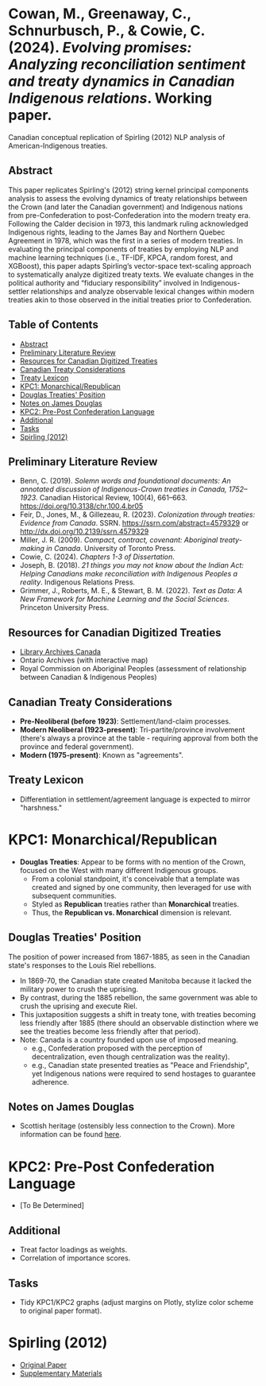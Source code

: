 # Cowan, M., Greenaway, C., Schnurbusch, P., & Cowie, C. (2024). *Evolving promises: Analyzing reconciliation sentiment and treaty dynamics in Canadian Indigenous relations*. Working paper.
Canadian conceptual replication of Spirling (2012) NLP analysis of American-Indigenous treaties.

## Abstract
This paper replicates Spirling's (2012) string kernel principal components analysis to assess the evolving dynamics of treaty relationships between the Crown (and later the Canadian government) and Indigenous nations from pre-Confederation to post-Confederation into the modern treaty era. Following the Calder decision in 1973, this landmark ruling acknowledged Indigenous rights, leading to the James Bay and Northern Quebec Agreement in 1978, which was the first in a series of modern treaties. In evaluating the principal components of treaties by employing NLP and machine learning techniques (i.e., TF-IDF, KPCA, random forest, and XGBoost), this paper adapts Spirling’s vector-space text-scaling approach to systematically analyze digitized treaty texts. We evaluate changes in the political authority and “fiduciary responsibility” involved in Indigenous-settler relationships and analyze observable lexical changes within modern treaties akin to those observed in the initial treaties prior to Confederation.

## Table of Contents
- [Abstract](#abstract)
- [Preliminary Literature Review](#preliminary-literature-review)
- [Resources for Canadian Digitized Treaties](#resources-for-canadian-digitized-treaties)
- [Canadian Treaty Considerations](#canadian-treaty-considerations)
- [Treaty Lexicon](#treaty-lexicon)
- [KPC1: Monarchical/Republican](#kpc1-monarchicalrepublican)
- [Douglas Treaties' Position](#douglas-treaties-position)
- [Notes on James Douglas](#notes-on-james-douglas)
- [KPC2: Pre-Post Confederation Language](#kpc2-pre-post-confederation-language)
- [Additional](#additional)
- [Tasks](#tasks)
- [Spirling (2012)](#spirling-2012)

## Preliminary Literature Review
- Benn, C. (2019). *Solemn words and foundational documents: An annotated discussion of Indigenous-Crown treaties in Canada, 1752–1923*. Canadian Historical Review, 100(4), 661–663. https://doi.org/10.3138/chr.100.4.br05
- Feir, D., Jones, M., & Gillezeau, R. (2023). *Colonization through treaties: Evidence from Canada*. SSRN. https://ssrn.com/abstract=4579329 or http://dx.doi.org/10.2139/ssrn.4579329
- Miller, J. R. (2009). *Compact, contract, covenant: Aboriginal treaty-making in Canada*. University of Toronto Press.
- Cowie, C. (2024). *Chapters 1-3 of Dissertation*.
- Joseph, B. (2018). *21 things you may not know about the Indian Act: Helping Canadians make reconciliation with Indigenous Peoples a reality*. Indigenous Relations Press.
- Grimmer, J., Roberts, M. E., & Stewart, B. M. (2022). *Text as Data: A New Framework for Machine Learning and the Social Sciences*. Princeton University Press.

## Resources for Canadian Digitized Treaties
- [Library Archives Canada](https://library-archives.canada.ca/eng/collection/research-help/indigenous-heritage/Pages/treaties-surrenders-agreements.aspx#a1)
- Ontario Archives (with interactive map)
- Royal Commission on Aboriginal Peoples (assessment of relationship between Canadian & Indigenous Peoples)

## Canadian Treaty Considerations
- **Pre-Neoliberal (before 1923)**: Settlement/land-claim processes.
- **Modern Neoliberal (1923-present)**: Tri-partite/province involvement (there's always a province at the table - requiring approval from both the province and federal government).
- **Modern (1975-present)**: Known as "agreements".

## Treaty Lexicon
- Differentiation in settlement/agreement language is expected to mirror "harshness."

# KPC1: Monarchical/Republican
- **Douglas Treaties**: Appear to be forms with no mention of the Crown, focused on the West with many different Indigenous groups.
  - From a colonial standpoint, it's conceivable that a template was created and signed by one community, then leveraged for use with subsequent communities.
  - Styled as **Republican** treaties rather than **Monarchical** treaties.
  - Thus, the **Republican vs. Monarchical** dimension is relevant.

## Douglas Treaties' Position
The position of power increased from 1867-1885, as seen in the Canadian state's responses to the Louis Riel rebellions.
- In 1869-70, the Canadian state created Manitoba because it lacked the military power to crush the uprising.
- By contrast, during the 1885 rebellion, the same government was able to crush the uprising and execute Riel.
- This juxtaposition suggests a shift in treaty tone, with treaties becoming less friendly after 1885 (there should an observable distinction where we see the treaties become less friendly after that period).
- Note: Canada is a country founded upon use of imposed meaning.
  - e.g., Confederation proposed with the perception of decentralization, even though centralization was the reality).
  - e.g., Canadian state presented treaties as "Peace and Friendship", yet Indigenous nations were required to send hostages to guarantee adherence.

## Notes on James Douglas
- Scottish heritage (ostensibly less connection to the Crown). More information can be found [here](https://ojs.library.ubc.ca/index.php/bcstudies/article/view/1252/1295).

# KPC2: Pre-Post Confederation Language
- [To Be Determined]

## Additional
- Treat factor loadings as weights.
- Correlation of importance scores.

## Tasks
- Tidy KPC1/KPC2 graphs (adjust margins on Plotly, stylize color scheme to original paper format).

# Spirling (2012)
- [Original Paper](https://dataverse.harvard.edu/dataset.xhtml?persistentId=hdl:1902.1/17222)
- [Supplementary Materials](https://github.com/ArthurSpirling/AJPS_Treaties_Replication/)
